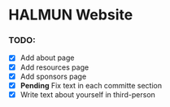 # HALMUN Website
### TODO:
- [x] Add about page
- [x] Add resources page
- [x] Add sponsors page
- [x] **Pending** Fix text in each committe section
- [x] Write text about yourself in third-person
